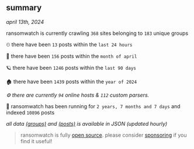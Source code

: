 
## summary
_april 13th, 2024_

ransomwatch is currently crawling `368` sites belonging to `183` unique groups

⏲ there have been `13` posts within the `last 24 hours`

🦈 there have been `156` posts within the `month of april`

🪐 there have been `1246` posts within the `last 90 days`

🏚 there have been `1439` posts within the `year of 2024`

_⚙️ there are currently `94` online hosts & `112` custom parsers._

🦕 ransomwatch has been running for `2 years, 7 months and 7 days` and indexed `10896` posts

_all data  [(groups)](http://ransomwhat.telemetry.ltd/groups) and [(posts)](http://ransomwhat.telemetry.ltd/posts) is available in JSON (updated hourly)_

> ransomwatch is fully [open source](https://github.com/joshhighet/ransomwatch#ransomwatch--). please consider [sponsoring](https://github.com/sponsors/joshhighet) if you find it useful!
